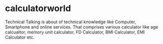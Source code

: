 # calculatorworld
Technical Talking is  about of technical knowledge like Computer, Smartphone and online services. That comprises various calculator like age calcualtor, memory unit calculator, FD Calculator, BMI Calculator, EMI Calculator etc.
